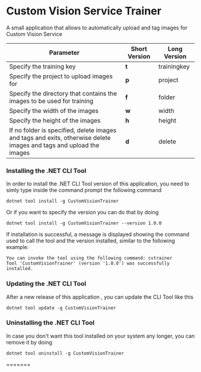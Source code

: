 # Custom Vision Service Trainer
A small application that allows to automatically upload and  tag images for Custom Vision Service

| Parameter | Short Version | Long Version |
| ------ | ------ | ------ |
| Specify the training key | **t** | trainingkey |
| Specify the project to upload images for | **p** | project |
| Specify the directory that contains the images to be used for training | **f** | folder |
| Specify the width of the images | **w** | width |
| Specify the height of the images | **h** | height |
| If no folder is specified, delete images and tags and exits, otherwise delete images and tags and upload the images | **d** | delete |

### Installing the .NET CLI Tool
In order to install the .NET CLI Tool version of this application, you need to simly type inside the command prompt the following command
```console
dotnet tool install -g CustomVisionTrainer
```
Or if you want to specify the version you can do that by doing
```console
dotnet tool install -g CustomVisionTrainer --version 1.0.0
```
If installation is successful, a message is displayed showing the command used to call the tool and the version installed, similar to the following example:

```
You can invoke the tool using the following command: cvtrainer
Tool 'CustomVisionTrainer' (version '1.0.0') was successfully installed.
```
### Updating the .NET CLI Tool
After a new release of this application , you can update the CLI Tool like this
```console
dotnet tool update -g CustomVisionTrainer
```
### Uninstalling the .NET CLI Tool
In case you don't want this tool installed on your system any longer, you can remove it by doing
```console
dotnet tool uninstall -g CustomVisionTrainer
```
=======
